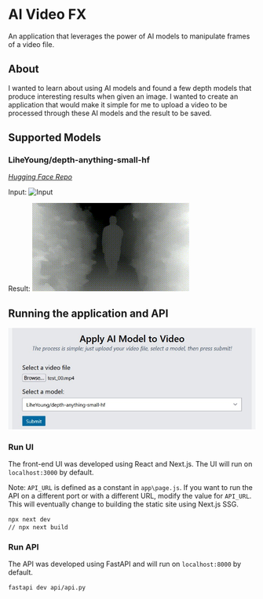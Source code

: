 # AI Video FX

An application that leverages the power of AI models to manipulate frames of a video file.

## About
I wanted to learn about using AI models and found a few depth models that produce interesting results when given an image. I wanted to create an application that would make it simple for me to upload a video to be processed through these AI models and the result to be saved.

## Supported Models

### LiheYoung/depth-anything-small-hf
_[Hugging Face Repo](https://huggingface.co/LiheYoung/depth-anything-small-hf)_

Input:
![Input](docs/input.gif)

Result:
![Result](docs/result.gif)


## Running the application and API

![Web UI](./docs/form.jpg)

### Run UI
The front-end UI was developed using React and Next.js. The UI will run on `localhost:3000` by default.

Note: `API_URL` is defined as a constant in `app\page.js`. If you want to run the API on a different port or with a different URL, modify the value for `API_URL`. This will eventually change to building the static site using Next.js SSG.

```
npx next dev
// npx next build
```

### Run API
The API was developed using FastAPI and will run on `localhost:8000` by default.

```
fastapi dev api/api.py
```